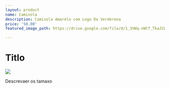 ```yaml
---
layout: product
name: Camisola
description: Camisola Amarelo com Logo Da Verderena
price: '50.00'
featured_image_path: https://drive.google.com/file/d/1_3VWq-nWtf_TkaJCWn2FXlhWfrEzKnX_/view?usp=sharing

---
```



# Titlo

![](https://drive.google.com/file/d/1_3VWq-nWtf_TkaJCWn2FXlhWfrEzKnX_/view?usp=sharing)

Descrevaer os tamaxo 
